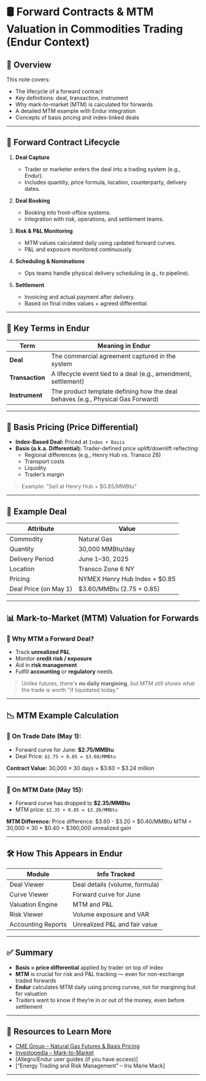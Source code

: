 # 🛢️ Forward Contracts & MTM Valuation in Commodities Trading (Endur Context)

## 📘 Overview

This note covers:
- The lifecycle of a forward contract
- Key definitions: deal, transaction, instrument
- Why mark-to-market (MTM) is calculated for forwards
- A detailed MTM example with Endur integration
- Concepts of basis pricing and index-linked deals

---

## 🔁 Forward Contract Lifecycle

1. **Deal Capture**
   - Trader or marketer enters the deal into a trading system (e.g., Endur).
   - Includes quantity, price formula, location, counterparty, delivery dates.

2. **Deal Booking**
   - Booking into front-office systems.
   - Integration with risk, operations, and settlement teams.

3. **Risk & P&L Monitoring**
   - MTM values calculated daily using updated forward curves.
   - P&L and exposure monitored continuously.

4. **Scheduling & Nominations**
   - Ops teams handle physical delivery scheduling (e.g., to pipeline).

5. **Settlement**
   - Invoicing and actual payment after delivery.
   - Based on final index values + agreed differential.

---

## 🔑 Key Terms in Endur

| Term         | Meaning in Endur                            |
|--------------|---------------------------------------------|
| **Deal**     | The commercial agreement captured in the system |
| **Transaction** | A lifecycle event tied to a deal (e.g., amendment, settlement) |
| **Instrument** | The product template defining how the deal behaves (e.g., Physical Gas Forward) |

---

## 📐 Basis Pricing (Price Differential)

- **Index-Based Deal:** Priced at `Index + Basis`
- **Basis (a.k.a. Differential):** Trader-defined price uplift/downlift reflecting:
  - Regional differences (e.g., Henry Hub vs. Transco Z6)
  - Transport costs
  - Liquidity
  - Trader’s margin

> Example: "Sell at Henry Hub + $0.85/MMBtu"

---

## 🧾 Example Deal

| Attribute        | Value                         |
|------------------|-------------------------------|
| Commodity        | Natural Gas                   |
| Quantity         | 30,000 MMBtu/day              |
| Delivery Period  | June 1–30, 2025               |
| Location         | Transco Zone 6 NY             |
| Pricing          | NYMEX Henry Hub Index + $0.85 |
| Deal Price (on May 1) | $3.60/MMBtu (2.75 + 0.85)  |

---

## 📊 Mark-to-Market (MTM) Valuation for Forwards

### 🤔 Why MTM a Forward Deal?
- Track **unrealized P&L**
- Monitor **credit risk / exposure**
- Aid in **risk management**
- Fulfill **accounting** or **regulatory** needs

> Unlike futures, there's **no daily margining**, but MTM still shows what the trade is worth "if liquidated today."

---

## 📉 MTM Example Calculation

### 📅 On Trade Date (May 1):
- Forward curve for June: **$2.75/MMBtu**
- Deal Price: `$2.75 + 0.85 = $3.60/MMBtu`

**Contract Value:**
30,000 × 30 days × $3.60 = $3.24 million

---

### 📅 On MTM Date (May 15):
- Forward curve has dropped to **$2.35/MMBtu**
- MTM price: `$2.35 + 0.85 = $3.20/MMBtu`

**MTM Difference:**
Price difference: $3.60 - $3.20 = $0.40/MMBtu MTM = 30,000 × 30 × $0.40 = $360,000 unrealized gain

---

## 🛠 How This Appears in Endur

| Module              | Info Tracked                        |
|---------------------|-------------------------------------|
| Deal Viewer         | Deal details (volume, formula)      |
| Curve Viewer        | Forward curve for June              |
| Valuation Engine    | MTM and P&L                         |
| Risk Viewer         | Volume exposure and VAR             |
| Accounting Reports  | Unrealized P&L and fair value       |

---

## ✅ Summary

- **Basis = price differential** applied by trader on top of index
- **MTM** is crucial for risk and P&L tracking — even for non-exchange traded forwards
- **Endur** calculates MTM daily using pricing curves, not for margining but for valuation
- Traders want to know if they’re in or out of the money, even before settlement

---

## 🧠 Resources to Learn More

- [CME Group – Natural Gas Futures & Basis Pricing](https://www.cmegroup.com/markets/energy/natural-gas.html)
- [Investopedia – Mark-to-Market](https://www.investopedia.com/terms/m/marktomarket.asp)
- [Allegro/Endur user guides (if you have access)]
- [“Energy Trading and Risk Management” – Iris Marie Mack]

---